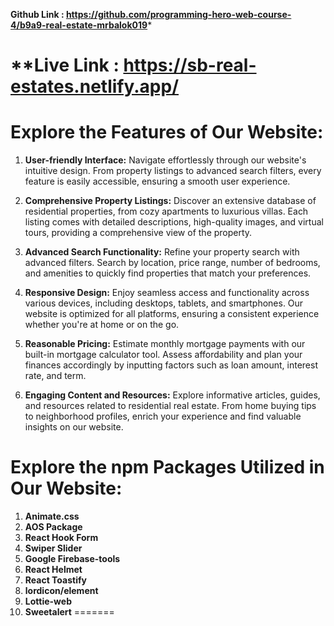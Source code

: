 
**Github Link : https://github.com/programming-hero-web-course-4/b9a9-real-estate-mrbalok019***

**Live Link : https://sb-real-estates.netlify.app/
=======

 

# Explore the Features of Our Website:

1. **User-friendly Interface:** Navigate effortlessly through our website's intuitive design. From property listings to advanced search filters, every feature is easily accessible, ensuring a smooth user experience.


2. **Comprehensive Property Listings:** Discover an extensive database of residential properties, from cozy apartments to luxurious villas. Each listing comes with detailed descriptions, high-quality images, and virtual tours, providing a comprehensive view of the property.

3. **Advanced Search Functionality:** Refine your property search with advanced filters. Search by location, price range, number of bedrooms, and amenities to quickly find properties that match your preferences.

4. **Responsive Design:** Enjoy seamless access and functionality across various devices, including desktops, tablets, and smartphones. Our website is optimized for all platforms, ensuring a consistent experience whether you're at home or on the go.

5. **Reasonable Pricing:** Estimate monthly mortgage payments with our built-in mortgage calculator tool. Assess affordability and plan your finances accordingly by inputting factors such as loan amount, interest rate, and term.

6. **Engaging Content and Resources:** Explore informative articles, guides, and resources related to residential real estate. From home buying tips to neighborhood profiles, enrich your experience and find valuable insights on our website.

# Explore the npm Packages Utilized in Our Website:

1. **Animate.css**
2. **AOS Package**
3. **React Hook Form**
4. **Swiper Slider**
5. **Google Firebase-tools**
6. **React Helmet**
7. **React Toastify**
8. **lordicon/element**
9. **Lottie-web**
10. **Sweetalert**
=======




